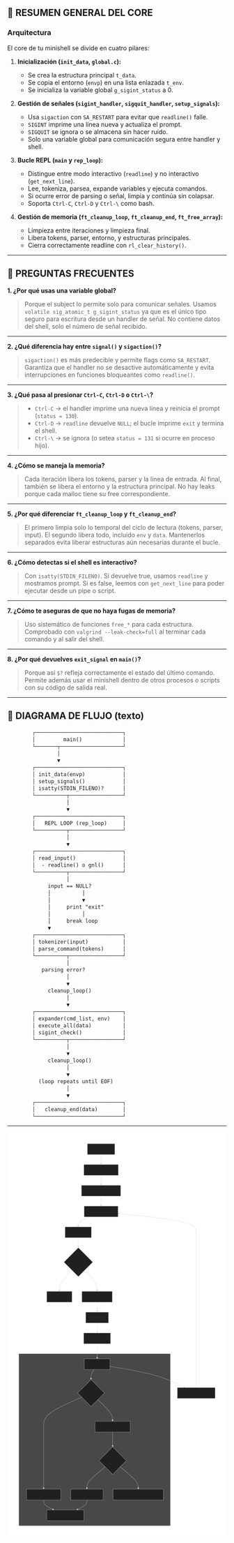 ## 🧭 RESUMEN GENERAL DEL CORE

### Arquitectura

El core de tu minishell se divide en cuatro pilares:

1. **Inicialización (`init_data`, `global.c`):**

   * Se crea la estructura principal `t_data`.
   * Se copia el entorno (`envp`) en una lista enlazada `t_env`.
   * Se inicializa la variable global `g_sigint_status` a 0.

2. **Gestión de señales (`sigint_handler`, `sigquit_handler`, `setup_signals`):**

   * Usa `sigaction` con `SA_RESTART` para evitar que `readline()` falle.
   * `SIGINT` imprime una línea nueva y actualiza el prompt.
   * `SIGQUIT` se ignora o se almacena sin hacer ruido.
   * Solo una variable global para comunicación segura entre handler y shell.

3. **Bucle REPL (`main` y `rep_loop`):**

   * Distingue entre modo interactivo (`readline`) y no interactivo (`get_next_line`).
   * Lee, tokeniza, parsea, expande variables y ejecuta comandos.
   * Si ocurre error de parsing o señal, limpia y continúa sin colapsar.
   * Soporta `Ctrl-C`, `Ctrl-D` y `Ctrl-\` como bash.

4. **Gestión de memoria (`ft_cleanup_loop`, `ft_cleanup_end`, `ft_free_array`):**

   * Limpieza entre iteraciones y limpieza final.
   * Libera tokens, parser, entorno, y estructuras principales.
   * Cierra correctamente readline con `rl_clear_history()`.

---

## 🧠 PREGUNTAS FRECUENTES

**1. ¿Por qué usas una variable global?**

> Porque el subject lo permite solo para comunicar señales.
> Usamos `volatile sig_atomic_t g_sigint_status` ya que es el único tipo seguro para escritura desde un handler de señal.
> No contiene datos del shell, solo el número de señal recibido.

---

**2. ¿Qué diferencia hay entre `signal()` y `sigaction()`?**

> `sigaction()` es más predecible y permite flags como `SA_RESTART`.
> Garantiza que el handler no se desactive automáticamente y evita interrupciones en funciones bloqueantes como `readline()`.

---

**3. ¿Qué pasa al presionar `Ctrl-C`, `Ctrl-D` o `Ctrl-\`?**

> * `Ctrl-C` → el handler imprime una nueva línea y reinicia el prompt (`status = 130`).
> * `Ctrl-D` → `readline` devuelve `NULL`; el bucle imprime `exit` y termina el shell.
> * `Ctrl-\` → se ignora (o setea `status = 131` si ocurre en proceso hijo).

---

**4. ¿Cómo se maneja la memoria?**

> Cada iteración libera los tokens, parser y la línea de entrada.
> Al final, también se libera el entorno y la estructura principal.
> No hay leaks porque cada malloc tiene su free correspondiente.

---

**5. ¿Por qué diferenciar `ft_cleanup_loop` y `ft_cleanup_end`?**

> El primero limpia solo lo temporal del ciclo de lectura (tokens, parser, input).
> El segundo libera todo, incluido `env` y `data`.
> Mantenerlos separados evita liberar estructuras aún necesarias durante el bucle.

---

**6. ¿Cómo detectas si el shell es interactivo?**

> Con `isatty(STDIN_FILENO)`. Si devuelve true, usamos `readline` y mostramos prompt.
> Si es false, leemos con `get_next_line` para poder ejecutar desde un pipe o script.

---

**7. ¿Cómo te aseguras de que no haya fugas de memoria?**

> Uso sistemático de funciones `free_*` para cada estructura.
> Comprobado con `valgrind --leak-check=full` al terminar cada comando y al salir del shell.

---

**8. ¿Por qué devuelves `exit_signal` en `main()`?**

> Porque así `$?` refleja correctamente el estado del último comando.
> Permite además usar el minishell dentro de otros procesos o scripts con su código de salida real.

---

## 🔄 DIAGRAMA DE FLUJO (texto)

```
        ┌────────────────────────────┐
        │         main()             │
        └───────┬────────────────────┘
                │
                ▼
        ┌────────────────────────────┐
        │ init_data(envp)            │
        │ setup_signals()            │
        │ isatty(STDIN_FILENO)?      │
        └──────────┬─────────────────┘
                   │
                   ▼
        ┌────────────────────────────┐
        │   REPL LOOP (rep_loop)     │
        └──────────┬─────────────────┘
                   │
                   ▼
        ┌────────────────────────────┐
        │ read_input()               │
        │  - readline() o gnl()      │
        └──────────┬─────────────────┘
                   │
             input == NULL?
             │          │
             │          ▼
             │     print "exit"
             │          │
             │     break loop
             ▼
        ┌────────────────────────────┐
        │ tokenizer(input)           │
        │ parse_command(tokens)      │
        └──────────┬─────────────────┘
                   │
           parsing error?
                   │
                   ▼
             cleanup_loop()
                   │
                   ▼
        ┌────────────────────────────┐
        │ expander(cmd_list, env)    │
        │ execute_all(data)          │
        │ sigint_check()             │
        └──────────┬─────────────────┘
                   │
                   ▼
             cleanup_loop()
                   │
                   ▼
          (loop repeats until EOF)
                   │
                   ▼
        ┌────────────────────────────┐
        │   cleanup_end(data)        │
        └────────────────────────────┘
```

---

![alt text](img/deepseek_mermaid_20251024_e55cfc.svg)

